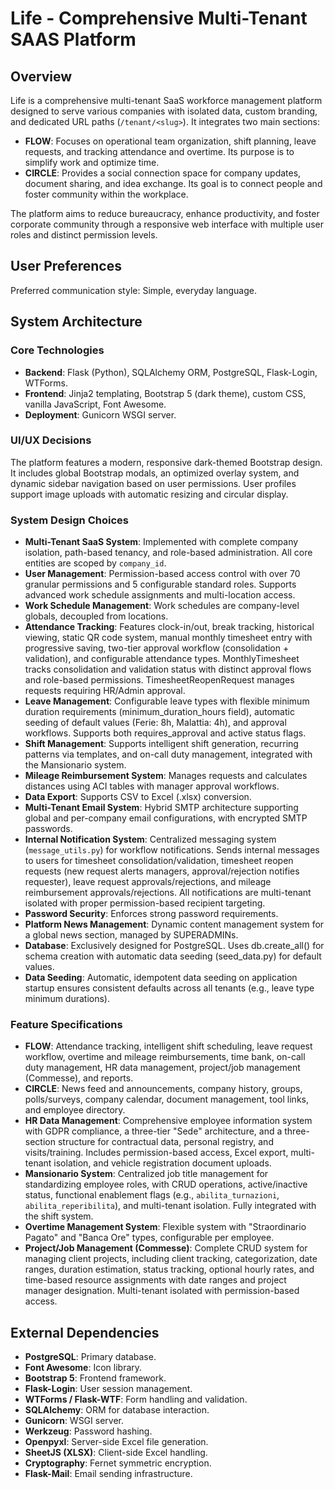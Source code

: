 # Life - Comprehensive Multi-Tenant SAAS Platform

## Overview
Life is a comprehensive multi-tenant SaaS workforce management platform designed to serve various companies with isolated data, custom branding, and dedicated URL paths (`/tenant/<slug>`). It integrates two main sections:

- **FLOW**: Focuses on operational team organization, shift planning, leave requests, and tracking attendance and overtime. Its purpose is to simplify work and optimize time.
- **CIRCLE**: Provides a social connection space for company updates, document sharing, and idea exchange. Its goal is to connect people and foster community within the workplace.

The platform aims to reduce bureaucracy, enhance productivity, and foster corporate community through a responsive web interface with multiple user roles and distinct permission levels.

## User Preferences
Preferred communication style: Simple, everyday language.

## System Architecture

### Core Technologies
- **Backend**: Flask (Python), SQLAlchemy ORM, PostgreSQL, Flask-Login, WTForms.
- **Frontend**: Jinja2 templating, Bootstrap 5 (dark theme), custom CSS, vanilla JavaScript, Font Awesome.
- **Deployment**: Gunicorn WSGI server.

### UI/UX Decisions
The platform features a modern, responsive dark-themed Bootstrap design. It includes global Bootstrap modals, an optimized overlay system, and dynamic sidebar navigation based on user permissions. User profiles support image uploads with automatic resizing and circular display.

### System Design Choices
- **Multi-Tenant SaaS System**: Implemented with complete company isolation, path-based tenancy, and role-based administration. All core entities are scoped by `company_id`.
- **User Management**: Permission-based access control with over 70 granular permissions and 5 configurable standard roles. Supports advanced work schedule assignments and multi-location access.
- **Work Schedule Management**: Work schedules are company-level globals, decoupled from locations.
- **Attendance Tracking**: Features clock-in/out, break tracking, historical viewing, static QR code system, manual monthly timesheet entry with progressive saving, two-tier approval workflow (consolidation + validation), and configurable attendance types. MonthlyTimesheet tracks consolidation and validation status with distinct approval flows and role-based permissions. TimesheetReopenRequest manages requests requiring HR/Admin approval.
- **Leave Management**: Configurable leave types with flexible minimum duration requirements (minimum_duration_hours field), automatic seeding of default values (Ferie: 8h, Malattia: 4h), and approval workflows. Supports both requires_approval and active status flags.
- **Shift Management**: Supports intelligent shift generation, recurring patterns via templates, and on-call duty management, integrated with the Mansionario system.
- **Mileage Reimbursement System**: Manages requests and calculates distances using ACI tables with manager approval workflows.
- **Data Export**: Supports CSV to Excel (.xlsx) conversion.
- **Multi-Tenant Email System**: Hybrid SMTP architecture supporting global and per-company email configurations, with encrypted SMTP passwords.
- **Internal Notification System**: Centralized messaging system (`message_utils.py`) for workflow notifications. Sends internal messages to users for timesheet consolidation/validation, timesheet reopen requests (new request alerts managers, approval/rejection notifies requester), leave request approvals/rejections, and mileage reimbursement approvals/rejections. All notifications are multi-tenant isolated with proper permission-based recipient targeting.
- **Password Security**: Enforces strong password requirements.
- **Platform News Management**: Dynamic content management system for a global news section, managed by SUPERADMINs.
- **Database**: Exclusively designed for PostgreSQL. Uses db.create_all() for schema creation with automatic data seeding (seed_data.py) for default values.
- **Data Seeding**: Automatic, idempotent data seeding on application startup ensures consistent defaults across all tenants (e.g., leave type minimum durations).

### Feature Specifications
- **FLOW**: Attendance tracking, intelligent shift scheduling, leave request workflow, overtime and mileage reimbursements, time bank, on-call duty management, HR data management, project/job management (Commesse), and reports.
- **CIRCLE**: News feed and announcements, company history, groups, polls/surveys, company calendar, document management, tool links, and employee directory.
- **HR Data Management**: Comprehensive employee information system with GDPR compliance, a three-tier "Sede" architecture, and a three-section structure for contractual data, personal registry, and visits/training. Includes permission-based access, Excel export, multi-tenant isolation, and vehicle registration document uploads.
- **Mansionario System**: Centralized job title management for standardizing employee roles, with CRUD operations, active/inactive status, functional enablement flags (e.g., `abilita_turnazioni`, `abilita_reperibilita`), and multi-tenant isolation. Fully integrated with the shift system.
- **Overtime Management System**: Flexible system with "Straordinario Pagato" and "Banca Ore" types, configurable per employee.
- **Project/Job Management (Commesse)**: Complete CRUD system for managing client projects, including client tracking, categorization, date ranges, duration estimation, status tracking, optional hourly rates, and time-based resource assignments with date ranges and project manager designation. Multi-tenant isolated with permission-based access.

## External Dependencies
- **PostgreSQL**: Primary database.
- **Font Awesome**: Icon library.
- **Bootstrap 5**: Frontend framework.
- **Flask-Login**: User session management.
- **WTForms / Flask-WTF**: Form handling and validation.
- **SQLAlchemy**: ORM for database interaction.
- **Gunicorn**: WSGI server.
- **Werkzeug**: Password hashing.
- **Openpyxl**: Server-side Excel file generation.
- **SheetJS (XLSX)**: Client-side Excel handling.
- **Cryptography**: Fernet symmetric encryption.
- **Flask-Mail**: Email sending infrastructure.